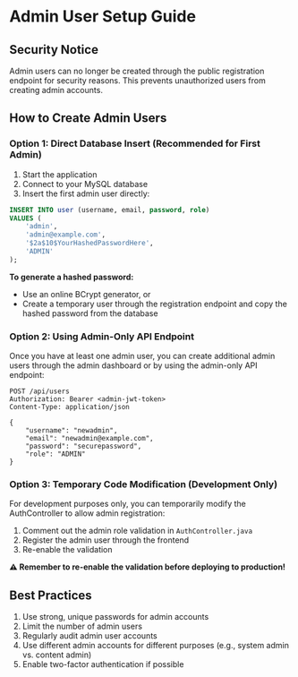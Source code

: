 # Admin User Setup Guide

## Security Notice

Admin users can no longer be created through the public registration endpoint for security reasons. This prevents unauthorized users from creating admin accounts.

## How to Create Admin Users

### Option 1: Direct Database Insert (Recommended for First Admin)

1. Start the application
2. Connect to your MySQL database
3. Insert the first admin user directly:

```sql
INSERT INTO user (username, email, password, role)
VALUES (
    'admin',
    'admin@example.com',
    '$2a$10$YourHashedPasswordHere',
    'ADMIN'
);
```

**To generate a hashed password:**

- Use an online BCrypt generator, or
- Create a temporary user through the registration endpoint and copy the hashed password from the database

### Option 2: Using Admin-Only API Endpoint

Once you have at least one admin user, you can create additional admin users through the admin dashboard or by using the admin-only API endpoint:

```
POST /api/users
Authorization: Bearer <admin-jwt-token>
Content-Type: application/json

{
    "username": "newadmin",
    "email": "newadmin@example.com",
    "password": "securepassword",
    "role": "ADMIN"
}
```

### Option 3: Temporary Code Modification (Development Only)

For development purposes only, you can temporarily modify the AuthController to allow admin registration:

1. Comment out the admin role validation in `AuthController.java`
2. Register the admin user through the frontend
3. Re-enable the validation

**⚠️ Remember to re-enable the validation before deploying to production!**

## Best Practices

1. Use strong, unique passwords for admin accounts
2. Limit the number of admin users
3. Regularly audit admin user accounts
4. Use different admin accounts for different purposes (e.g., system admin vs. content admin)
5. Enable two-factor authentication if possible
